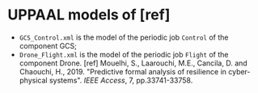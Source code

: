 # UPPAAL models of [ref] 
* `GCS_Control.xml` is the model of the periodic job `Control` of the component GCS;
* `Drone_Flight.xml` is the model of the periodic job `Flight` of the component Drone.
[ref] Mouelhi, S., Laarouchi, M.E., Cancila, D. and Chaouchi, H., 2019. "Predictive formal analysis of resilience in cyber-physical systems". *IEEE Access*, 7, pp.33741-33758.
